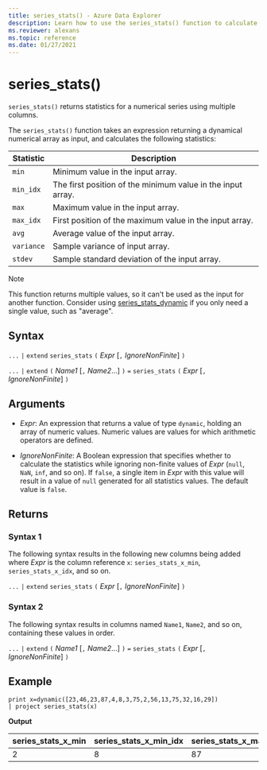 ```yaml
---
title: series_stats() - Azure Data Explorer
description: Learn how to use the series_stats() function to calculate the statistics for a numerical series using multiple columns.
ms.reviewer: alexans
ms.topic: reference
ms.date: 01/27/2021
---
```

# series_stats()

`series_stats()` returns statistics for a numerical series using multiple columns.  

The `series_stats()` function takes an expression returning a dynamical numerical array as input, and calculates the following statistics:

Statistic | Description
---|---
 `min` | Minimum value in the input array.
 `min_idx`| The first position of the minimum value in the input array.
`max` | Maximum value in the input array.
`max_idx`| First position of the maximum value in the input array.
`avg`| Average value of the input array.
 `variance` | Sample variance of input array.
 `stdev`| Sample standard deviation of the input array.

> [!NOTE]
> This function returns multiple values, so it can't be used as the input for another function.
> Consider using [series_stats_dynamic](./series-stats-dynamicfunction.md) if you only need a single value, such as "average".

## Syntax

`...` `|` `extend` `series_stats` `(` *Expr* [`,` *IgnoreNonFinite*] `)`

`...` `|` `extend` `(` *Name1* [`,` *Name2*...] `)` `=` `series_stats` `(` *Expr* [`,` *IgnoreNonFinite*] `)`

## Arguments

* *Expr*: An expression that returns a value of type `dynamic`, holding
  an array of numeric values. Numeric values are values for which arithmetic
  operators are defined.
  
* *IgnoreNonFinite*: A Boolean expression that specifies whether to calculate the
  statistics while ignoring non-finite values of *Expr* (`null`, `NaN`, `inf`, and so on).
  If `false`, a single item in *Expr* with this value will result in
  a value of `null` generated for all statistics values. The default value is `false`.

## Returns

### Syntax 1

The following syntax results in the following new columns being added where *Expr* is the column reference `x`: `series_stats_x_min`, `series_stats_x_idx`, and so on.

`...` `|` `extend` `series_stats` `(` *Expr* [`,` *IgnoreNonFinite*] `)`

### Syntax 2

The following syntax results in columns named `Name1`, `Name2`, and so on, containing these values in order.

`...` `|` `extend` `(` *Name1* [`,` *Name2*...] `)` `=` `series_stats` `(` *Expr* [`,` *IgnoreNonFinite*] `)`

## Example

<!-- csl: https://help.kusto.windows.net/Samples -->
```kusto
print x=dynamic([23,46,23,87,4,8,3,75,2,56,13,75,32,16,29]) 
| project series_stats(x)

```

**Output**

|series_stats_x_min|series_stats_x_min_idx|series_stats_x_max|series_stats_x_max_idx|series_stats_x_avg|series_stats_x_stdev|series_stats_x_variance|
|---|---|---|---|---|---|---|
|2|8|87|3|32.8|28.5036338535483|812.457142857143|
